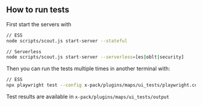 ## How to run tests
First start the servers with

```bash
// ESS
node scripts/scout.js start-server --stateful

// Serverless
node scripts/scout.js start-server --serverless=[es|oblt|security]
```

Then you can run the tests multiple times in another terminal with:

```bash
// ESS
npx playwright test --config x-pack/plugins/maps/ui_tests/playwright.config.ts
```

Test results are available in `x-pack/plugins/maps/ui_tests/output`
